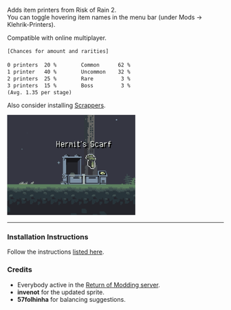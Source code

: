 Adds item printers from Risk of Rain 2.  
You can toggle hovering item names in the menu bar (under Mods -> Klehrik-Printers).  

Compatible with online multiplayer.  

```
[Chances for amount and rarities]

0 printers  20 %        Common      62 %
1 printer   40 %        Uncommon    32 %
2 printers  25 %        Rare         3 %
3 printers  15 %        Boss         3 %
(Avg. 1.35 per stage)
```

Also consider installing [Scrappers](https://thunderstore.io/c/risk-of-rain-returns/p/Klehrik/Scrappers/).

![Printer showcase.gif](https://github.com/Klehrik/RoRR-Printers/blob/daa3a558a2af6e43e1f946d669880f6a47d25995/printer_showcase_2.gif?raw=true)

---

### Installation Instructions

Follow the instructions [listed here](https://docs.google.com/document/d/1NgLwb8noRLvlV9keNc_GF2aVzjARvUjpND2rxFgxyfw/edit?usp=sharing).


### Credits
* Everybody active in the [Return of Modding server](https://discord.gg/VjS57cszMq).
* **invenot** for the updated sprite.
* **57folhinha** for balancing suggestions.